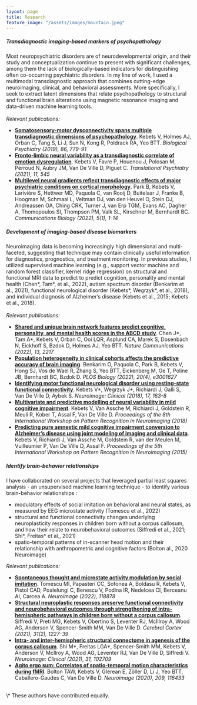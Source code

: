 ```yaml
---
layout: page
title: Research
feature_image: "/assets/images/mountain.jpeg"
---
```


##### Transdiagnostic imaging-based markers of psychopathology

Most neuropsychiatric disorders are of neurodevelopmental origin, and their study and conceptualization continue to present with significant challenges, among them the lack of biologically-based indicators for distinguishing often co-occurring psychiatric disorders. In my line of work, I used a multimodal transdiagnostic approach that combines cutting-edge neuroimaging, clinical, and behavioral assessments. More specifically, I seek to extract latent dimensions that relate psychopathology to structural and functional brain alterations using magnetic resonance imaging and data-driven machine learning tools. <br>
<br>
*Relevant publications:*
* [**Somatosensory-motor dysconnectivity spans multiple transdiagnostic dimensions of psychopathology**](https://www.sciencedirect.com/science/article/pii/S0006322319314751). Kebets V, Holmes AJ, Orban C, Tang S, Li J, Sun N, Kong R, Poldrack RA, Yeo BTT. *Biological Psychiatry (2019), 86, 779-91* <br>
* [**Fronto-limbic neural variability as a transdiagnostic correlate of emotion dysregulation**](https://doi.org/10.1038/s41398-021-01666-3). Kebets V, Favre P, Houenou J, Polosan M, Perroud N, Aubry JM, Van De Ville D, Piguet C. *Translational Psychiatry (2021), 11, 545* <br>
* [**Multilevel neural gradients reflect transdiagnostic effects of major psychiatric conditions on cortical morphology**](https://doi.org/10.1038/s42003-022-03963-z). Park B, Kebets V, Larivière S, Hettwer MD, Paquola C, van Rooij D, Buitelaar J, Franke B, Hoogman M, Schmaal L, Veltman DJ, van den Heuvel O, Stein DJ, Andreassen OA, Ching CRK, Turner J, van Erp TGM, Evans AC, Dagher A, Thomopoulos SI, Thompson PM, Valk SL, Kirschner M, Bernhardt BC. *Communications Biology (2022), 5(1), 1-14* <br>

##### Development of imaging-based disease biomarkers

Neuroimaging data is becoming increasingly high dimensional and multi-faceted, suggesting that technique may contain clinically useful information for diagnostics, prognostics, and treatment monitoring. In previous studies, I  utilized supervised machine learning (e.g., support vector machine and random forest classifier, kernel ridge regression) on structural and functional MRI data to predict to predict cognition, personality and mental health (Chen\*, Tam\*, et al., 2022), autism spectrum disorder (Benkarim et al., 2021), functional neurological disorder (Kebets\*, Wegrzyk\*, et al., 2018), and individual diagnosis of Alzheimer’s disease (Kebets et al., 2015; Kebets et al., 2018). <br>
<br>
*Relevant publications:*
* [**Shared and unique brain network features predict cognitive, personality, and mental health scores in the ABCD study**](https://doi.org/10.1038/s41467-022-29766-8). Chen J\*, Tam A\*, Kebets V, Orban C, Ooi LQR, Asplund CA, Marek S, Dosenbach N, Eickhoff S, Bzdok D, Holmes AJ, Yeo BTT. *Nature Communications (2022), 13, 2217* <br>
* [**Population heterogeneity in clinical cohorts affects the predictive accuracy of brain imaging**](https://doi.org/10.1371/journal.pbio.3001627). Benkarim O, Paquola C, Park B, Kebets V, Hong SJ, Vos de Wael R, Zhang S, Yeo BTT, Eickenberg M, Ge T, Poline JB, Bernhardt BC, Bzdok D. *PLOS Biology (2022), 20(4), e3001627* <br>
* [**Identifying motor functional neurological disorder using resting-state functional connectivity**](https://www.sciencedirect.com/science/article/pii/S221315821730253X). Kebets V\*, Wegrzyk J\*,  Richiardi J, Galli S, Van De Ville D, Aybek S. *Neuroimage: Clinical (2018), 17, 163-8* <br>
* [**Multivariate and predictive modelling of neural variability in mild cognitive impairment**](https://ieeexplore.ieee.org/document/8423963). Kebets V, Van Assche M, Richiardi J, Goldstein R, Meuli R, Kober T, Assal F, Van De Ville D. *Proceedings of the 8th International Workshop on Pattern Recognition in Neuroimaging (2018)* <br>
* [**Predicting pure amnestic mild cognitive impairment conversion to Alzheimer’s disease using joint modeling of imaging and clinical data**](https://ieeexplore.ieee.org/document/7270854). Kebets V, Richiardi J, Van Assche M, Goldstein R, van der Meulen M, Vuilleumier P, Van De Ville D, Assal F. *Proceedings of the 5th International Workshop on Pattern Recognition in Neuroimaging (2015)* <br>

##### Identify brain-behavior relationships 

I have collaborated on several projects that leveraged partial least squares analysis - an unsupervised machine learning technique - to identify various brain-behavior relationships : <br>
*	modulatory effects of social imitation on behavioral and neural states, as measured by EEG microstate activity (Tomescu et al., 2022)
* structural and functional connectivity changes underlying neuroplasticity responses in children born without a corpus callosum, and how their relate to neurobehavioral outcomes (Siffredi et al., 2021; Shi\*, Freitas\* et al., 2021)
*	spatio-temporal patterns of in-scanner head motion and their relationship with anthropometric and cognitive factors (Bolton al., 2020 Neuroimage)
	
*Relevant publications:*
* [**Spontaneous thought and microstate activity modulation by social imitation**](https://doi.org/10.1016/j.neuroimage.2022.118878). Tomescu MI, Papasteri CC, Sofonea A, Boldasu R, Kebets V, Pistol CAD, Poalelungi C, Benescu V, Podina IR, Nedelcea CI, Berceanu AI, Carcea A. *Neuroimage (2022), 118878* <br>
* [**Structural neuroplastic responses preserve functional connectivity and neurobehavioral outcomes through strengthening
of intra-hemispheric pathways in children born without a corpus callosum**](https://academic.oup.com/cercor/article-abstract/31/2/1227/5941685). Siffredi V, Preti MG, Kebets V, Obertino S, Leventer RJ, McIllroy A, Wood AG, Anderson V, Spencer-Smith MM, Van De Ville D. *Cerebral Cortex (2021), 31(2), 1227-39* <br>
* [**Intra- and inter-hemispheric structural connectome in agenesis of the corpus callosum**](https://doi.org/10.1016/j.nicl.2021.102709). Shi M\*, Freitas LGA\*, Spencer-Smith MM, Kebets V, Anderson V, McIlroy A, Wood AG, Leventer RJ, Van De Ville D, Siffredi V. *Neuroimage: Clinical (2021), 31, 102709* <br>
* [**Agito ergo sum: Correlates of spatio-temporal motion characteristics during fMRI**](https://www.sciencedirect.com/science/article/pii/S1053811919310249). Bolton TAW, Kebets V, Glerean E, Zöller D, Li J, Yeo BTT, Caballero-Gaudes C, Van De Ville D. *Neuroimage (2020), 209, 116433* <br>
<br>
\* These authors have contributed equally.
